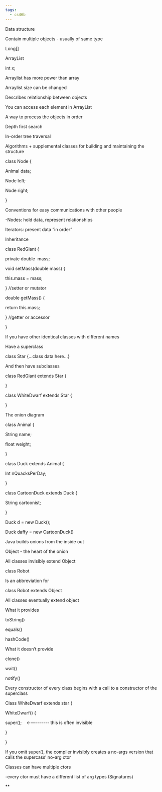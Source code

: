 ```yaml
---
tags:
  - cs46b
---
```

Data structure

Contain multiple objects - usually of same type

Long[]

ArrayList<Flower>

int x;

Arraylist has more power than array

Arraylist size can be changed

Describes relationship between objects

You can access each element in ArrayList

A way to process the objects in order

Depth first search

In-order tree traversal

Algorithms + supplemental classes for building and maintaining the structure

class Node {

Animal data;

Node left;

Node right;

}

  

Conventions for easy communications with other people

-Nodes: hold data, represent relationships

Iterators: present data “in order”

  

Inheritance

  

class RedGiant {

private double  mass;

void setMass(double mass) {

this.mass = mass;

} //setter or mutator

  

double getMass() {

return this.mass;

} //getter or accessor

  

}

  

If you have other identical classes with different names

  

Have a superclass

class Star {...class data here…}

  

And then have subclasses

class RedGiant extends Star {

}

class WhiteDwarf extends Star {

}

  

The onion diagram

  

class Animal {

String name;

float weight;

}

  

class Duck extends Animal {

Int nQuacksPerDay;

}

  

class CartoonDuck extends Duck {

String cartoonist;

}

  

Duck d = new Duck();

Duck daffy = new CartoonDuck()

  

Java builds onions from the inside out

  

Object - the heart of the onion

All classes invisibly extend Object

class Robot

Is an abbreviation for

class Robot extends Object

All classes eventually extend object

  

What it provides

toString()

equals()

hashCode()

  

What it doesn’t provide

clone()

wait()

notify()

  

Every constructor of every class begins with a call to a constructor of the superclass

  

Class WhiteDwarf extends star {

WhiteDwarf() {

super();    ←—------- this is often invisible

}

}

  

If you omit super(), the compiler invisibly creates a no-args version that calls the supercass’ no-arg ctor

  
  

Classes can have multiple ctors 

-every ctor must have a different list of arg types (Signatures)

  
**